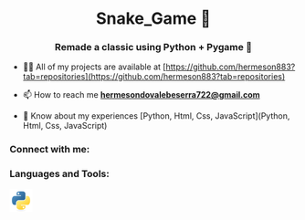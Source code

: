 <h1 align="center">Snake_Game 🐍</h1>
<h3 align="center">Remade a classic using Python + Pygame 🤝</h3>

- 👨‍💻 All of my projects are available at [https://github.com/hermeson883?tab=repositories](https://github.com/hermeson883?tab=repositories)

- 📫 How to reach me **hermesondovalebeserra722@gmail.com**

- 📄 Know about my experiences [Python, Html, Css, JavaScript](Python, Html, Css, JavaScript)

<h3 align="left">Connect with me:</h3>
<p align="left">
</p>

<h3 align="left">Languages and Tools:</h3>
<p align="left"> <a href="https://www.python.org" target="_blank" rel="noreferrer"> <img src="https://raw.githubusercontent.com/devicons/devicon/master/icons/python/python-original.svg" alt="python" width="40" height="40"/> </a> </p>
